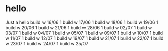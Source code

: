 # hello
Just a hello
build w 16/06 1
build w 17/06 1
build w 18/06 1
build w 19/06 1
build w 20/06 1
build w 21/06 1
build w 28/06 1
build w 02/07 1
build w 03/07 1
build w 04/07 1
build w 05/07 1
build w 09/07 1
build w 10/07 1
build w 11/07 1
build w 12/07 1
build w 19/07 1
build w 21/07 1
build w 22/07 1
build w 23/07 1
build w 24/07 1
build w 25/07 
